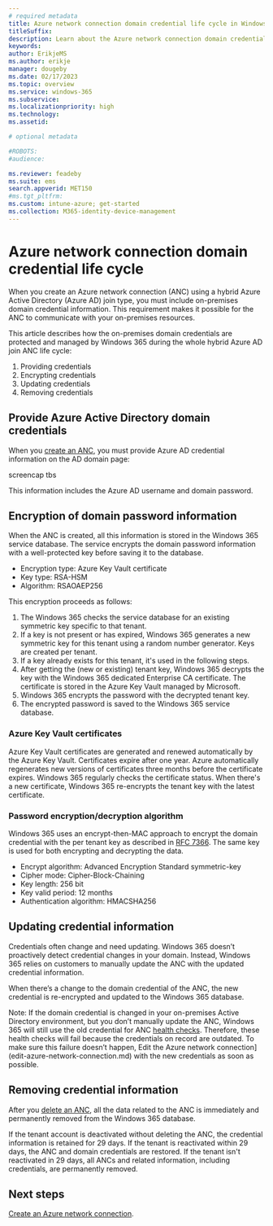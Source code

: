 ```yaml
---
# required metadata
title: Azure network connection domain credential life cycle in Windows 365
titleSuffix:
description: Learn about the Azure network connection domain credential life cycle in Windows 365.
keywords:
author: ErikjeMS  
ms.author: erikje
manager: dougeby
ms.date: 02/17/2023
ms.topic: overview
ms.service: windows-365
ms.subservice:
ms.localizationpriority: high
ms.technology:
ms.assetid: 

# optional metadata

#ROBOTS:
#audience:

ms.reviewer: feadeby
ms.suite: ems
search.appverid: MET150
#ms.tgt_pltfrm:
ms.custom: intune-azure; get-started
ms.collection: M365-identity-device-management
---
```


# Azure network connection domain credential life cycle

When you create an Azure network connection (ANC) using a hybrid Azure Active Directory (Azure AD) join type, you must include on-premises domain credential information. This requirement makes it possible for the ANC to communicate with your on-premises resources.

This article describes how the on-premises domain credentials are protected and managed by Windows 365 during the whole hybrid Azure AD join ANC life cycle:

1. Providing credentials
2. Encrypting credentials
3. Updating credentials
4. Removing credentials

## Provide Azure Active Directory domain credentials

When you [create an ANC](create-azure-network-connection.md), you must provide Azure AD credential information on the AD domain page:

screencap tbs

This information includes the Azure AD username and domain password.

## Encryption of domain password information

When the ANC is created, all this information is stored in the Windows 365 service database. The service encrypts the domain password information with a well-protected key before saving it to the database.

- Encryption type: Azure Key Vault certificate
- Key type: RSA-HSM
- Algorithm: RSAOAEP256

This encryption proceeds as follows:

1. The Windows 365 checks the service database for an existing symmetric key specific to that tenant.
2. If a key is not present or has expired, Windows 365 generates a new symmetric key for this tenant using a random number generator. Keys are created per tenant.
3. If a key already exists for this tenant, it's used in the following steps.
4. After getting the (new or existing) tenant key, Windows 365 decrypts the key with the Windows 365 dedicated Enterprise CA certificate. The certificate is stored in the Azure Key Vault managed by Microsoft.
5. Windows 365 encrypts the password with the decrypted tenant key.
6. The encrypted password is saved to the Windows 365 service database.

### Azure Key Vault certificates

Azure Key Vault certificates are generated and renewed automatically by the Azure Key Vault. Certificates expire after one year. Azure automatically regenerates new versions of certificates three months before the certificate expires. Windows 365 regularly checks the certificate status. When there's a new certificate, Windows 365 re-encrypts the tenant key with the latest certificate.

### Password encryption/decryption algorithm

Windows 365 uses an encrypt-then-MAC approach to encrypt the domain credential with the per tenant key as described in [RFC 7366](https://www.rfc-editor.org/rfc/rfc7366). The same key is used for both encrypting and decrypting the data.

- Encrypt algorithm: Advanced Encryption Standard symmetric-key
- Cipher mode: Cipher-Block-Chaining
- Key length: 256 bit
- Key valid period: 12 months
- Authentication algorithm: HMACSHA256

## Updating credential information

Credentials often change and need updating. Windows 365 doesn’t proactively detect credential changes in your domain. Instead, Windows 365 relies on customers to manually update the ANC with the updated credential information.

When there’s a change to the domain credential of the ANC, the new credential is re-encrypted and updated to the Windows 365 database.

Note: If the domain credential is changed in your on-premises Active Directory environment, but you don’t manually update the ANC, Windows 365 will still use the old credential for ANC [health checks](health-checks.md). Therefore, these health checks will fail because the credentials on record are outdated. To make sure this failure doesn’t happen, Edit the Azure network connection](edit-azure-network-connection.md) with the new credentials as soon as possible.

## Removing credential information

After you [delete an ANC](delete-azure-network-connection.md), all the data related to the ANC is immediately and permanently removed from the Windows 365 database.

If the tenant account is deactivated without deleting the ANC, the credential information is retained for 29 days. If the tenant is reactivated within 29 days, the ANC and domain credentials are restored. If the tenant isn't reactivated in 29 days, all ANCs and related information, including credentials, are permanently removed.

<!-- ########################## -->
## Next steps

[Create an Azure network connection](create-azure-network-connection.md).
